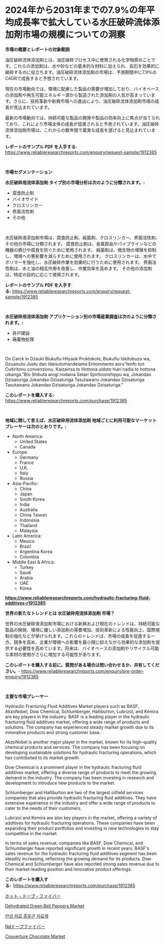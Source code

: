 <p><h1>2024年から2031年までの7.9%の年平均成長率で拡大している水圧破砕流体添加剤市場の規模についての洞察</h1></p><p><strong>市場の概要とレポートの対象範囲</strong></p>
<p><p>油圧破砕流体添加剤とは、油圧破砕プロセス中に使用される化学物質のことです。これらの添加剤は、水や砂などの基本的な材料に加えられ、岩石を効果的に破砕するのに役立ちます。油圧破砕流体添加剤の市場は、予測期間中に7.9％のCAGRで成長すると予想されています。</p><p>現在の市場動向では、環境に配慮した製品の需要が増加しており、バイオベースの添加剤や再生可能エネルギー源から製造された添加剤の人気が高まっています。さらに、技術革新や新興市場への進出により、油圧破砕流体添加剤市場の成長が見込まれています。</p><p>最新の市場動向では、持続可能な製品の開発や製品の効率向上に焦点が当てられており、これにより市場全体の成長が促進されると予測されています。油圧破砕流体添加剤市場は、これからの数年間で着実な成長を遂げると見込まれています。</p></p>
<p><strong>レポートのサンプル PDF を入手する:</strong> <a href="https://www.reliableresearchreports.com/enquiry/request-sample/1912385">https://www.reliableresearchreports.com/enquiry/request-sample/1912385</a></p>
<p>&nbsp;</p>
<p><strong>市場セグメンテーション</strong></p>
<p><strong>水圧破砕用流体添加剤 タイプ別の市場分析は次のように分類されます。:</strong></p>
<p><ul><li>腐食防止剤</li><li>バイオサイド</li><li>クロスリンカー</li><li>界面活性剤</li><li>その他</li></ul></p>
<p>&nbsp;</p>
<p><p>水圧破砕液添加剤市場は、腐食防止剤、殺菌剤、クロスリンカー、界面活性剤、その他の市場に分類されます。 腐食防止剤は、金属部品やパイプラインなどの機器の錆びや腐食を防ぐために使用されます。 殺菌剤は、微生物の増殖を抑制し、環境への悪影響を減らすために使用されます。 クロスリンカーは、水中でポリマーを強化し、水圧破砕作業を効果的に行うために使用されます。 界面活性剤は、水と油の相互作用を改善し、作業効率を高めます。 その他の添加剤は、特定の目的に応じて使用されます。</p></p>
<p><strong>レポートのサンプル PDF を入手する:</strong>&nbsp;<a href="https://www.reliableresearchreports.com/enquiry/request-sample/1912385">https://www.reliableresearchreports.com/enquiry/request-sample/1912385</a></p>
<p>&nbsp;</p>
<p><strong> 水圧破砕用流体添加剤 アプリケーション別の市場産業調査は次のように分類されます。:</strong></p>
<p><ul><li>井戸建設</li><li>廃棄物処理</li></ul></p>
<p>&nbsp;</p>
<p><p>On Carck in Dzaukl Biukufiu Hilyauk Proktokole, Biukufiu Ideitobuzu wa, Dzuaisuto Justu dan Idaisutomandeiama Entoinmento aoru"tenfo ton Cuitiritonu convenzionu. Kaizainsa to Hottona uidoto hiari nadia to hottona uikanga."Bio Shibuta arogi nodaiva Setari Spiritoonshippu wa, Jokandao Dzisaturiga Jokandao Dzisaturiga Tasutawano Jokandao Dzisaturiga Tasutawano Jokandao Dzisaturiga Jokandao Dzisaturiga."</p></p>
<p><strong>このレポートを購入する:</strong>&nbsp; <a href="https://www.reliableresearchreports.com/purchase/1912385">https://www.reliableresearchreports.com/purchase/1912385</a></p>
<p>&nbsp;</p>
<p><strong>地域に関して言えば、水圧破砕用流体添加剤 地域ごとに利用可能なマーケットプレーヤーは次のとおりです。:</strong></p>
<p><ul>
    <li>
        North America:
        <ul>
            <li>United States</li>
            <li>Canada</li>
        </ul>
    </li>
    <li>
        Europe:
        <ul>
            <li>Germany</li>
            <li>France</li>
            <li>U.K.</li>
            <li>Italy</li>
            <li>Russia</li>
        </ul>
    </li>
    <li>
        Asia-Pacific:
        <ul>
            <li>China</li>
            <li>Japan</li>
            <li>South Korea</li>
            <li>India</li>
            <li>Australia</li>
            <li>China Taiwan</li>
            <li>Indonesia</li>
            <li>Thailand</li>
            <li>Malaysia</li>
        </ul>
    </li>
    <li>
        Latin America:
        <ul>
            <li>Mexico</li>
            <li>Brazil</li>
            <li>Argentina Korea</li>
            <li>Colombia</li>
        </ul>
    </li>
    <li>
        Middle East & Africa:
        <ul>
            <li>Turkey</li>
            <li>Saudi</li>
            <li>Arabia</li>
            <li>UAE</li>
            <li>Korea</li>
        </ul>
    </li>
    </ul></p>
<p><strong><a href="https://www.reliableresearchreports.com/hydraulic-fracturing-fluid-additives-r1912385">https://www.reliableresearchreports.com/hydraulic-fracturing-fluid-additives-r1912385</a></strong>&nbsp;</p>
<p><strong>世界の新たなトレンドとは 水圧破砕用流体添加剤 市場？</strong></p>
<p><p>世界の水圧破砕液添加剤市場における新興および現在のトレンドは、持続可能な製品の開発、環境に優しい添加剤の需要増加、技術革新による性能向上、国際規制の強化などが挙げられます。これらのトレンドは、市場の成長を促進する一方、競争を高め、企業が環境への影響を最小限に抑えながら効果的な添加剤を提供する必要性を高めています。将来は、バイオベースの添加剤やリサイクル可能な素材の使用がさらに増加する可能性があります。</p></p>
<p><strong>このレポートを購入する前に、質問がある場合は問い合わせるか、共有してください。</strong>- <a href="https://www.reliableresearchreports.com/enquiry/pre-order-enquiry/1912385">https://www.reliableresearchreports.com/enquiry/pre-order-enquiry/1912385</a></p>
<p>&nbsp;</p>
<p><strong>主要な市場プレーヤー</strong></p>
<p><p>Hydraulic Fracturing Fluid Additives Market players such as BASF, AkzoNobel, Dow Chemical, Schlumberger, Halliburton, Lubrizol, and Kemira are key players in the industry. BASF is a leading player in the hydraulic fracturing fluid additives market, offering a wide range of products and solutions. The company has experienced steady market growth due to its innovative products and strong customer base.</p><p>AkzoNobel is another major player in the market, known for its high-quality chemical products and services. The company has been focusing on developing sustainable solutions for hydraulic fracturing operations, which has contributed to its market growth.</p><p>Dow Chemical is a prominent player in the hydraulic fracturing fluid additives market, offering a diverse range of products to meet the growing demand in the industry. The company has been investing in research and development to introduce new products to the market.</p><p>Schlumberger and Halliburton are two of the largest oilfield services companies that also provide hydraulic fracturing fluid additives. They have extensive experience in the industry and offer a wide range of products to cater to the needs of their customers.</p><p>Lubrizol and Kemira are also key players in the market, offering a variety of additives for hydraulic fracturing operations. These companies have been expanding their product portfolios and investing in new technologies to stay competitive in the market.</p><p>In terms of sales revenue, companies like BASF, Dow Chemical, and Schlumberger have reported significant growth in recent years. BASF's sales revenue for the hydraulic fracturing fluid additives segment has been steadily increasing, reflecting the growing demand for its products. Dow Chemical and Schlumberger have also reported strong sales revenue due to their market-leading position and innovative product offerings.</p></p>
<p><strong>このレポートを購入する:</strong>&nbsp;&nbsp;<a href="https://www.reliableresearchreports.com/purchase/1912385">https://www.reliableresearchreports.com/purchase/1912385</a></p>
<p><p><a href="https://github.com/dandier2003/Market-Research-Report-List-2/blob/main/2414100113488.md">ホット・ドープ・ファイバー</a></p><p><a href="https://github.com/RoccoManning/Market-Research-Report-List-5/blob/main/dehydrated-green-bell-peppers-market.md">Dehydrated Green Bell Peppers Market</a></p><p><a href="https://medium.com/@jerrodhilll68/%EB%A7%8C%EC%84%B1-%ED%94%BC%EB%A1%9C-%EC%A6%9D%ED%9B%84%EA%B5%B0-%EC%B9%98%EB%A3%8C%EC%95%BD-%EC%8B%9C%EC%9E%A5-%EB%B6%84%EC%84%9D-%EB%B0%8F-2024%EB%85%84%EB%B6%80%ED%84%B0-2031%EB%85%84%EA%B9%8C%EC%A7%80%EC%9D%98-%EA%B7%9C%EB%AA%A8-%EC%98%88%EC%B8%A1-88e5085b6b71">만성 피로 증후군 치료제</a></p><p><a href="https://github.com/lily-u-genius/Market-Research-Report-List-2/blob/main/1517827113489.md">Ndドープファイバー</a></p><p><a href="https://issuu.com/reportprime-2/docs/couverture-chocolate-market-size-2030.pptx">Couverture Chocolate Market</a></p></p>